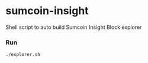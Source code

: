 # sumcoin-insight

Shell script to auto build Sumcoin Insight Block explorer

### Run 
```
./explorer.sh
```
